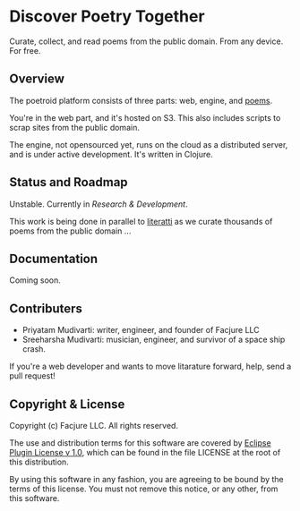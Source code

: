 # Discover Poetry Together

Curate, collect, and read poems from the public domain. From any device. For free.

## Overview

The poetroid platform consists of three parts: web, engine, and [poems](https://github.com/Facjure/poetroid-public-domain).

You're in the web part, and it's hosted on S3. This also includes scripts to scrap sites from the public domain.

The engine, not opensourced yet, runs on the cloud as a distributed server, and is under active development. It's written in Clojure.

## Status and Roadmap

Unstable. Currently in *Research & Development*.

This work is being done in parallel to [literatti](https://github.com/Facjure/literatte) as we curate thousands of poems from the public domain ...

## Documentation

Coming soon.

## Contributers

- Priyatam Mudivarti: writer, engineer, and founder of Facjure LLC
- Sreeharsha Mudivarti: musician, engineer, and survivor of a space ship crash.

If you're a web developer and wants to move litarature forward, help, send a pull request!

## Copyright & License

Copyright (c) Facjure LLC. All rights reserved.

The use and distribution terms for this software are covered by [Eclipse Plugin License v 1.0](http://opensource.org/licenses/eclipse-1.0.php), which can be found in the file LICENSE at the root of this distribution.

By using this software in any fashion, you are agreeing to be bound by the terms of this license. You must not remove this notice, or any other, from this software.
